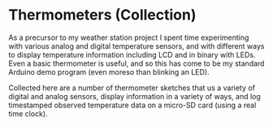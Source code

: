 Thermometers (Collection)
=======

As a precursor to my weather station project I spent time experimenting with various analog and digital temperature sensors, and with different ways to display temperature information including LCD and in binary with LEDs.  Even a basic thermometer is useful, and so this has come to be my standard Arduino demo program (even moreso than blinking an LED).

Collected here are a number of thermometer sketches that us a variety of digital and analog sensors, display information in a variety of ways, and log timestamped observed temperature data on a micro-SD card (using a real time clock).